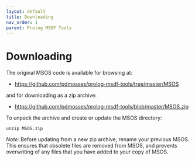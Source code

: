 ```yaml
---
layout: default
title: Downloading
nav_order: 1
parent: Prolog MSDF Tools
---
```


# Downloading

The original MSOS code is available for browsing at:

* <https://github.com/pdmosses/prolog-msdf-tools/tree/master/MSOS>

and for downloading as a zip archive:

* <https://github.com/pdmosses/prolog-msdf-tools/blob/master/MSOS.zip>

To unpack the archive and create or update the MSOS directory:
```
unzip MSOS.zip
```

*Note:* Before updating from a new zip archive, rename your previous MSOS.
This ensures that obsolete files are removed from MSOS, and prevents
overwriting of any files that you have added to your copy of MSOS.
